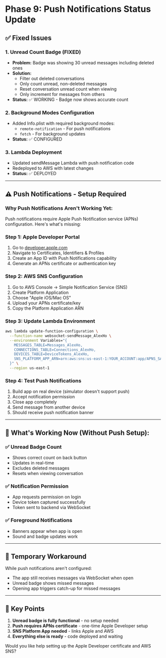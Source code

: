 # Phase 9: Push Notifications Status Update

## ✅ **Fixed Issues**

### **1. Unread Count Badge (FIXED)**
- **Problem:** Badge was showing 30 unread messages including deleted ones
- **Solution:**
  - Filter out deleted conversations
  - Only count unread, non-deleted messages
  - Reset conversation unread count when viewing
  - Only increment for messages from others
- **Status:** ✅ WORKING - Badge now shows accurate count

### **2. Background Modes Configuration**
- Added Info.plist with required background modes:
  - `remote-notification` - For push notifications
  - `fetch` - For background updates
- **Status:** ✅ CONFIGURED

### **3. Lambda Deployment**
- Updated sendMessage Lambda with push notification code
- Redeployed to AWS with latest changes
- **Status:** ✅ DEPLOYED

---

## ⚠️ **Push Notifications - Setup Required**

### **Why Push Notifications Aren't Working Yet:**

Push notifications require Apple Push Notification service (APNs) configuration. Here's what's missing:

### **Step 1: Apple Developer Portal**
1. Go to [developer.apple.com](https://developer.apple.com)
2. Navigate to Certificates, Identifiers & Profiles
3. Create an App ID with Push Notifications capability
4. Generate an APNs certificate or authentication key

### **Step 2: AWS SNS Configuration**
1. Go to AWS Console → Simple Notification Service (SNS)
2. Create Platform Application
3. Choose "Apple iOS/Mac OS"
4. Upload your APNs certificate/key
5. Copy the Platform Application ARN

### **Step 3: Update Lambda Environment**
```bash
aws lambda update-function-configuration \
  --function-name websocket-sendMessage_AlexHo \
  --environment Variables="{
    MESSAGES_TABLE=Messages_AlexHo,
    CONNECTIONS_TABLE=Connections_AlexHo,
    DEVICES_TABLE=DeviceTokens_AlexHo,
    SNS_PLATFORM_APP_ARN=arn:aws:sns:us-east-1:YOUR_ACCOUNT:app/APNS_SANDBOX/YOUR_APP
  }" \
  --region us-east-1
```

### **Step 4: Test Push Notifications**
1. Build app on real device (simulator doesn't support push)
2. Accept notification permission
3. Close app completely
4. Send message from another device
5. Should receive push notification banner

---

## 📱 **What's Working Now (Without Push Setup):**

### **✅ Unread Badge Count**
- Shows correct count on back button
- Updates in real-time
- Excludes deleted messages
- Resets when viewing conversation

### **✅ Notification Permission**
- App requests permission on login
- Device token captured successfully
- Token sent to backend via WebSocket

### **✅ Foreground Notifications**
- Banners appear when app is open
- Sound and badge updates work

---

## 🚧 **Temporary Workaround**

While push notifications aren't configured:
- The app still receives messages via WebSocket when open
- Unread badge shows missed messages
- Opening app triggers catch-up for missed messages

---

## 🔑 **Key Points**

1. **Unread badge is fully functional** - no setup needed
2. **Push requires APNs certificate** - one-time Apple Developer setup
3. **SNS Platform App needed** - links Apple and AWS
4. **Everything else is ready** - code deployed and waiting

Would you like help setting up the Apple Developer certificate and AWS SNS?
